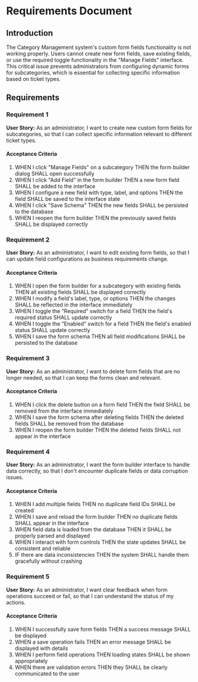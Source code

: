 # Requirements Document

## Introduction

The Category Management system's custom form fields functionality is not working properly. Users cannot create new form fields, save existing fields, or use the required toggle functionality in the "Manage Fields" interface. This critical issue prevents administrators from configuring dynamic forms for subcategories, which is essential for collecting specific information based on ticket types.

## Requirements

### Requirement 1

**User Story:** As an administrator, I want to create new custom form fields for subcategories, so that I can collect specific information relevant to different ticket types.

#### Acceptance Criteria

1. WHEN I click "Manage Fields" on a subcategory THEN the form builder dialog SHALL open successfully
2. WHEN I click "Add Field" in the form builder THEN a new form field SHALL be added to the interface
3. WHEN I configure a new field with type, label, and options THEN the field SHALL be saved to the interface state
4. WHEN I click "Save Schema" THEN the new fields SHALL be persisted to the database
5. WHEN I reopen the form builder THEN the previously saved fields SHALL be displayed correctly

### Requirement 2

**User Story:** As an administrator, I want to edit existing form fields, so that I can update field configurations as business requirements change.

#### Acceptance Criteria

1. WHEN I open the form builder for a subcategory with existing fields THEN all existing fields SHALL be displayed correctly
2. WHEN I modify a field's label, type, or options THEN the changes SHALL be reflected in the interface immediately
3. WHEN I toggle the "Required" switch for a field THEN the field's required status SHALL update correctly
4. WHEN I toggle the "Enabled" switch for a field THEN the field's enabled status SHALL update correctly
5. WHEN I save the form schema THEN all field modifications SHALL be persisted to the database

### Requirement 3

**User Story:** As an administrator, I want to delete form fields that are no longer needed, so that I can keep the forms clean and relevant.

#### Acceptance Criteria

1. WHEN I click the delete button on a form field THEN the field SHALL be removed from the interface immediately
2. WHEN I save the form schema after deleting fields THEN the deleted fields SHALL be removed from the database
3. WHEN I reopen the form builder THEN the deleted fields SHALL not appear in the interface

### Requirement 4

**User Story:** As an administrator, I want the form builder interface to handle data correctly, so that I don't encounter duplicate fields or data corruption issues.

#### Acceptance Criteria

1. WHEN I add multiple fields THEN no duplicate field IDs SHALL be created
2. WHEN I save and reload the form builder THEN no duplicate fields SHALL appear in the interface
3. WHEN field data is loaded from the database THEN it SHALL be properly parsed and displayed
4. WHEN I interact with form controls THEN the state updates SHALL be consistent and reliable
5. IF there are data inconsistencies THEN the system SHALL handle them gracefully without crashing

### Requirement 5

**User Story:** As an administrator, I want clear feedback when form operations succeed or fail, so that I can understand the status of my actions.

#### Acceptance Criteria

1. WHEN I successfully save form fields THEN a success message SHALL be displayed
2. WHEN a save operation fails THEN an error message SHALL be displayed with details
3. WHEN I perform field operations THEN loading states SHALL be shown appropriately
4. WHEN there are validation errors THEN they SHALL be clearly communicated to the user